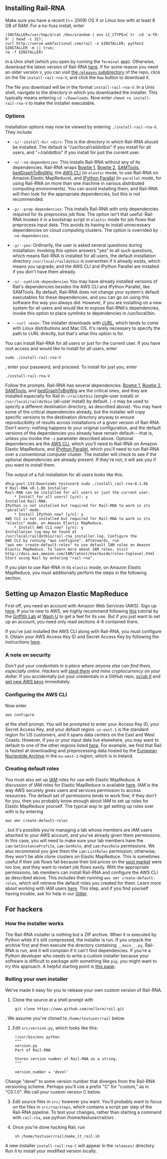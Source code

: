 ## Installing Rail-RNA

Make sure you have a recent (>= 2009) OS X or Linux box with at least 8 GB of RAM. For a no-fuss install, enter
```
(INSTALLER=/var/tmp/$(cat /dev/urandom | env LC_CTYPE=C tr -cd 'a-f0-9' | head -c 32);
curl http://verve.webfactional.com/rail -o $INSTALLER; python2 $INSTALLER -m || true;
rm -f $INSTALLER)
```
in a Unix shell (which you open by running the `Terminal` app). Otherwise, download the latest version of Rail-RNA [here](https://github.com/nellore/rail/raw/master/releases/install_rail-rna-0.1.9a). If for some reason you need an older version `V`, you can visit [the `releases` subdirectory](https://github.com/nellore/rail/tree/master/releases) of the repo, click on the file `install-rail-rna-V`, and click the `Raw` button to download it.

The file you download will be in the format `install-rail-rna-V`. In a Unix shell, navigate to the directory in which you downloaded the installer. This typically means entering `cd ~/Downloads`. Now enter `chmod +x install-rail-rna-V` to make the installer executable.

### Options

Installation options may now be viewed by entering `./install-rail-rna-V`. They include

* `-i/--install-dir <dir>`: This is the directory in which Rail-RNA should be installed. The default is "/usr/local/raildotbio" if you install for all users, and "~/raildotbio" if you install for just the current user.

* `-n/--no-dependencies`: This installs Rail-RNA without any of its dependencies. Rail-RNA wraps [Bowtie 1](http://bowtie-bio.sourceforge.net/), [Bowtie 2](http://bowtie-bio.sourceforge.net/bowtie2/), [SAMTools](https://samtools.github.io/), [bedGraphToBigWig](http://hgdownload.cse.ucsc.edu/admin/exe/), the [AWS CLI](http://aws.amazon.com/cli/) (in `elastic` mode, to use Rail-RNA on Amazon Elastic MapReduce), and [IPython Parallel](http://ipython.org/ipython-doc/dev/parallel/) (in `parallel` mode, for using Rail-RNA on more than one machine in various distributed computing environments). You can avoid installing them, and Rail-RNA will then look for the appropriate dependencies, but this is not recommended.

* `-p/--prep-dependencies`: This installs Rail-RNA with only dependencies required for its preprocess job flow. The option isn't that useful: Rail-RNA invokes it in a bootstrap script in `elastic` mode for job flows that preprocess input data. This avoids its having to install unnecessary dependencies on cloud computing clusters. The option is overrided by `--no-dependencies`.

* `-y/--yes`: Ordinarily, the user is asked several questions during installation. Invoking this option answers "yes" to all such questions, which means Rail-RNA is installed for all users, the default installation directory `/usr/local/raildotbio` is overwritten if it already exists, which means you upgrade, and the AWS CLI and IPython Parallel are installed if you don't have them already.

* `-s/--symlink-dependencies` You may have already installed versions of Rail's dependencies besides the AWS CLI and IPython Parallel, like SAMTools. By default, Rail-RNA does not change your system's default executables for these dependencies, and you can go on using this software the way you always did. However, if you are installing on a new system for all users and would like to expose Rail-RNA's dependencies, invoke this option to place symlinks to dependencies in /usr/local/bin.

* `--curl <exe>`: The installer downloads with [cURL](http://curl.haxx.se/docs/manpage.html), which tends to come with Linux distributions and Mac OS. It's rarely necessary to specify the path to cURL directly, but that's what this option is for.

You can install Rail-RNA for all users or just for the current user. If you have root access and would like to install for all users, enter
```
sudo ./install-rail-rna-V
```
, enter your password, and proceed. To install for just you, enter
```
./install-rail-rna-V
```
Follow the prompts. Rail-RNA has several dependencies: [Bowtie 1](http://bowtie-bio.sourceforge.net/), [Bowtie 2](http://bowtie-bio.sourceforge.net/bowtie2/), [SAMTools](https://samtools.github.io/), and [bedGraphToBigWig](http://hgdownload.cse.ucsc.edu/admin/exe/) are the critical ones, and they are installed especially for Rail in `~/raildotbio` (single-user install) or `/usr/local/raildotbio` (all-user install) by default. (`-d` may be used to specify a different destination directory, as described above). You may have some of the critical dependencies already, but the installer will copy specific versions to the destination directory anyway to ensure reproducibility of results across installations of a given version of Rail-RNA. Don't worry: nothing happens to your original configuration, and the default versions of the dependencies you already have remain default---that is, unless you invoke the `-s` parameter described above. Optional dependencies are the [AWS CLI](http://aws.amazon.com/cli/), which you'll need to Rail-RNA on Amazon Elastic MapReduce, and [IPython Parallel](http://ipython.org/ipython-doc/dev/parallel/), which you'll need to run Rail-RNA over a conventional computer cluster. The installer will check to see if the optional dependencies are already present. If they're not, it will ask you if you want to install them.

The output of a full installation for all users looks like this.
```
dhcp-pool-133:Downloads testuser$ sudo ./install_rail-rna-0.1.8b 
∀ Rail-RNA v0.1.8b Installer
Rail-RNA can be installed for all users or just the current user.
    * Install for all users? [y/n]: y
Installed Rail-RNA.
IPython is not installed but required for Rail-RNA to work in its
"parallel" mode.
    * Install IPython now? [y/n]: y
AWS CLI is not installed but required for Rail-RNA to work in its
"elastic" mode, on Amazon Elastic MapReduce.
    * Install AWS CLI now? [y/n]: y
Installation log may be found at
/usr/local/raildotbio/rail-rna_installer.log. Configure the
AWS CLI by running "aws configure". Afterwards, run
"aws emr create-default-roles" to use default IAM roles on Amazon
Elastic MapReduce. To learn more about IAM roles, visit
http://docs.aws.amazon.com/IAM/latest/UserGuide/roles-toplevel.html .
Start using Rail by entering "rail-rna".
```
If you plan to use Rail-RNA in its `elastic` mode, on Amazon Elastic MapReduce, you must additionally perform the steps in the following section.

## Setting up Amazon Elastic MapReduce

First off, you need an account with Amazon Web Services (AWS). Sign up [here](http://aws.amazon.com/). If you're new to AWS, we highly recommend following [this](https://github.com/griffithlab/rnaseq_tutorial/wiki/Intro-to-AWS-Cloud-Computing) tutorial by the [Griffith Lab](http://genome.wustl.edu/people/groups/detail/griffith-lab/) at [Wash U](http://wustl.edu/) to get a feel for its use. But if you just want to set up an account, you need only read sections 4-6 contained there.

If you've just installed the AWS CLI along with Rail-RNA, you must configure it. Obtain your AWS Access Key ID and Secret Access Key by following the instructions [here](http://docs.aws.amazon.com/AWSSimpleQueueService/latest/SQSGettingStartedGuide/AWSCredentials.html).

### A note on security

*Don't put your credentials in a place where anyone else can find them, especially online. Hackers will [steal them](http://readwrite.com/2014/04/15/amazon-web-services-hack-bitcoin-miners-github) and mine cryptocurrency on your dollar.* If you accidentally put your credentials in a GitHub repo, [scrub it](https://help.github.com/articles/remove-sensitive-data/) and [get new AWS keys](http://docs.aws.amazon.com/general/latest/gr/aws-security-credentials.html) immediately.

### Configuring the AWS CLI

Now enter
```
aws configure
```
at the shell prompt. You will be prompted to enter your Access Key ID, your Secret Access Key, and your default region. `us-east-1` is the standard region for US customers, and it spans data centers on the East and West Coasts. However, if you or your input data live elsewhere, you may want to default to one of the other regions listed [here](http://docs.aws.amazon.com/AWSEC2/latest/UserGuide/using-regions-availability-zones.html). For example, we find that Rail is fastest at downloading and preprocessing data hosted by the [European Nucleotide Archive](http://www.ebi.ac.uk/ena) in the `eu-west-1` region, which is in Ireland.

### Creating default roles

You must also set up [IAM](http://docs.aws.amazon.com/IAM/latest/UserGuide/roles-toplevel.html) roles for use with Elastic MapReduce. A discussion of IAM roles for Elastic MapReduce is available [here](http://docs.aws.amazon.com/ElasticMapReduce/latest/DeveloperGuide/emr-iam-roles.html). IAM is the way AWS securely gives users and services permission to access resources. The default set of permissions tends to work fine; if they don't for you, then you probably know enough about IAM to set up roles for Elastic MapReduce yourself. The typical way to get setting up roles over with is by entering
```
aws emr create-default-roles
```
, but it's possible you're managing a lab whose members are IAM users attached to your AWS account, and you've already given them permissions. In this case, you will need to make sure your lab members have the `iam:GetInstanceProfile`, `iam:GetRole`, and `iam:PassRole` permissions. We also recommend you give them the `iam:ListRoles` permission; otherwise, they won't be able clone clusters on Elastic MapReduce. This is sometimes useful if their job flows fail because their bid prices on the [spot market](http://aws.amazon.com/ec2/purchasing-options/spot-instances/) were too low, and they want to restart job flows easily. With the appropriate permissions, lab members can install Rail-RNA and configure the AWS CLI as described above. This includes their running `aws emr create-default-roles`, which will retrieve the default roles you created for them. Learn more about working with IAM users [here](http://docs.aws.amazon.com/IAM/latest/UserGuide/Using_WorkingWithGroupsAndUsers.html). This step, and if you find yourself having trouble, ask for help in our [Gitter](https://gitter.im/nellore/rail).

## For hackers

### How the installer works

The Rail-RNA installer is nothing but a ZIP archive. When it is executed by Python while it's still compressed, the installer is run. If you unpack the archive first and then execute the directory containing `__main__.py`, Rail-RNA is run, and it will complain if it can't find dependencies. If you're a Python developer who needs to write a custom installer because your software is difficult to package with something like `pip`, you might want to try this approach. A helpful starting point is [this page](https://blogs.gnome.org/jamesh/2012/05/21/python-zip-files/).

### Rolling your own installer

We've made it easy for you to release your own custom version of Rail-RNA.

1. Clone the source at a shell prompt with

        git clone https://www.github.com/nellore/rail.git
. We assume you've cloned to `/home/testuser/rail` below.

2. Edit `src/version.py`, which looks like this:

        !/usr/bin/env python
        """
        version.py
        Part of Rail-RNA

        Stores version number of Rail-RNA as a string.
        """

        version_number = 'devel'
Change "devel" to some version number that diverges from the Rail-RNA versioning scheme. Perhaps you'll use a prefix "C" for "custom," as in "C0.1.0". We call your custom version C below.

3. Edit source files in `src/` however you want. You'll probably want to focus on the files in `src/rna/steps`, which contains a script per step of the Rail-RNA pipeline. To test your changes, rather than starting a command with `rail-rna`, use
        python /home/testuser/rail/src
.

4. Once you're done hacking Rail, run

        sh /home/testuser/rail/make_it_rail.sh
A new installer `install-rail-rna-C` will appear in the `releases/` directory. Run it to install your modified version locally.
